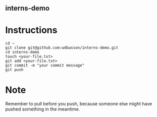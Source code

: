 ## interns-demo
# Instructions
```
cd ~
git clone git@github.com:wdbasson/interns-demo.git
cd interns-demo
touch <your-file.txt>
git add <your-file.txt>
git commit -m "your commit message"
git push
```

# Note
Remember to pull before you push, because someone else might have pushed something in the meantime.
